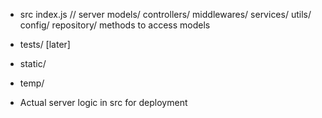 - src
    index.js // server
    models/
    controllers/
    middlewares/
    services/
    utils/
    config/
    repository/ methods to access models
- tests/ [later]
- static/
- temp/

- Actual server logic in src for deployment